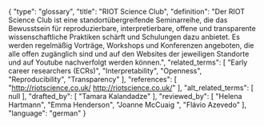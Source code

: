 {
    "type": "glossary",
    "title": "RIOT Science Club",
    "definition": "Der RIOT Science Club ist eine standortübergreifende Seminarreihe, die das Bewusstsein für reproduzierbare, interpretierbare, offene und transparente wissenschaftliche Praktiken schärft und Schulungen dazu anbietet. Es werden regelmäßig Vorträge, Workshops und Konferenzen angeboten, die alle offen zugänglich sind und auf den Websites der jeweiligen Standorte und auf Youtube nachverfolgt werden können.",
    "related_terms": [
        "Early career researchers (ECRs)",
        "Interpretability",
        "Openness",
        "Reproducibility",
        "Transparency"
    ],
    "references": [
        "http://riotscience.co.uk/ http://riotscience.co.uk/"
    ],
    "alt_related_terms": [
        null
    ],
    "drafted_by": [
        "Tamara Kalandadze"
    ],
    "reviewed_by": [
        "Helena Hartmann",
        "Emma Henderson",
        "Joanne McCuaig ",
        "Flávio Azevedo"
    ],
    "language": "german"
}